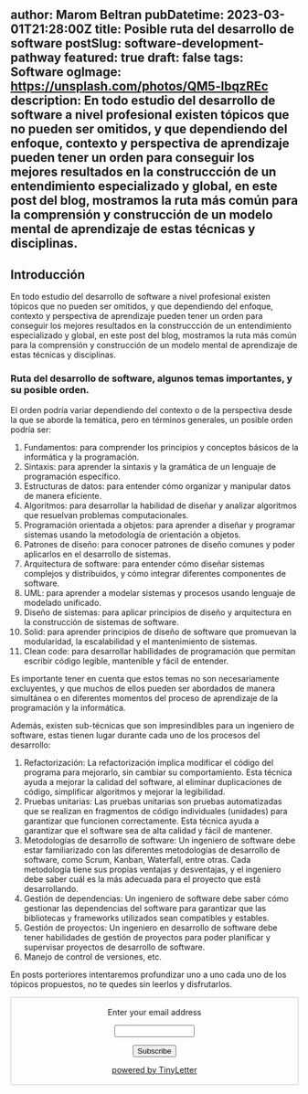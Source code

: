 author: Marom Beltran
pubDatetime: 2023-03-01T21:28:00Z
title: Posible ruta del desarrollo de software 
postSlug: software-development-pathway
featured: true
draft: false
tags: Software
ogImage: https://unsplash.com/photos/QM5-lbqzREc
description: En todo estudio del desarrollo de software a nivel profesional existen tópicos que no pueden ser omitidos,
y que dependiendo del enfoque, contexto y perspectiva de aprendizaje pueden tener un orden para conseguir los mejores resultados en la
construccción de un entendimiento especializado y global, en este post del blog, mostramos la ruta más común para la comprensión y 
construcción de un modelo mental de aprendizaje de estas técnicas y disciplinas.
---

## Introducción
En todo estudio del desarrollo de software a nivel profesional existen tópicos que no pueden ser omitidos,
y que dependiendo del enfoque, contexto y perspectiva de aprendizaje pueden tener un orden para conseguir los mejores resultados en la
construccción de un entendimiento especializado y global, en este post del blog, mostramos la ruta más común para la comprensión y
construcción de un modelo mental de aprendizaje de estas técnicas y disciplinas.

### Ruta del desarrollo de software, algunos temas importantes, y su posible orden.

El orden podría variar dependiendo del contexto o de la perspectiva desde la que se aborde la temática, pero en términos generales, un posible orden podría ser:

1. Fundamentos: para comprender los principios y conceptos básicos de la informática y la programación.
2. Sintaxis: para aprender la sintaxis y la gramática de un lenguaje de programación específico.
3. Estructuras de datos: para entender cómo organizar y manipular datos de manera eficiente.
4. Algoritmos: para desarrollar la habilidad de diseñar y analizar algoritmos que resuelvan problemas computacionales.
5. Programación orientada a objetos: para aprender a diseñar y programar sistemas usando la metodología de orientación a objetos.
6. Patrones de diseño: para conocer patrones de diseño comunes y poder aplicarlos en el desarrollo de sistemas.
7. Arquitectura de software: para entender cómo diseñar sistemas complejos y distribuidos, y cómo integrar diferentes componentes de software.
8. UML: para aprender a modelar sistemas y procesos usando lenguaje de modelado unificado.
9. Diseño de sistemas: para aplicar principios de diseño y arquitectura en la construcción de sistemas de software.
10. Solid: para aprender principios de diseño de software que promuevan la modularidad, la escalabilidad y el mantenimiento de sistemas.
11. Clean code: para desarrollar habilidades de programación que permitan escribir código legible, mantenible y fácil de entender.

Es importante tener en cuenta que estos temas no son necesariamente excluyentes, y que muchos de ellos pueden ser abordados de manera simultánea o en diferentes momentos del proceso de aprendizaje de la programación y la informática.

Además, existen sub-técnicas que son impresindibles para un ingeniero de software, estas tienen lugar durante cada uno de los procesos del desarrollo:
1. Refactorización: La refactorización implica modificar el código del programa para mejorarlo, sin cambiar su comportamiento. Esta técnica ayuda a mejorar la calidad del software, al eliminar duplicaciones de código, simplificar algoritmos y mejorar la legibilidad. 
2. Pruebas unitarias: Las pruebas unitarias son pruebas automatizadas que se realizan en fragmentos de código individuales (unidades) para garantizar que funcionen correctamente. Esta técnica ayuda a garantizar que el software sea de alta calidad y fácil de mantener.
3. Metodologías de desarrollo de software: Un ingeniero de software debe estar familiarizado con las diferentes metodologías de desarrollo de software, como Scrum, Kanban, Waterfall, entre otras. Cada metodología tiene sus propias ventajas y desventajas, y el ingeniero debe saber cuál es la más adecuada para el proyecto que está desarrollando.
4. Gestión de dependencias: Un ingeniero de software debe saber cómo gestionar las dependencias del software para garantizar que las bibliotecas y frameworks utilizados sean compatibles y estables.
5. Gestión de proyectos: Un ingeniero en desarrollo de software debe tener habilidades de gestión de proyectos para poder planificar y supervisar proyectos de desarrollo de software.
6. Manejo de control de versiones, etc.

En posts porteriores intentaremos profundizar uno a uno cada uno de los tópicos propuestos, no te quedes sin leerlos y disfrutarlos.

<form style="border:1px solid #ccc;padding:3px;text-align:center;" action="https://tinyletter.com/marombeltran" method="post" target="popupwindow" onsubmit="window.open('https://tinyletter.com/marombeltran', 'popupwindow', 'scrollbars=yes,width=800,height=600');return true"><p><label for="tlemail">Enter your email address</label></p><p><input type="text" style="width:140px" name="email" id="tlemail" /></p><input type="hidden" value="1" name="embed"/><input type="submit" value="Subscribe" /><p><a href="https://tinyletter.com" target="_blank">powered by TinyLetter</a></p></form>
        

